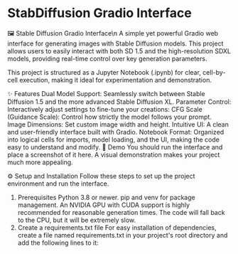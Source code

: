 # StabDiffusion Gradio Interface

🖼️ Stable Diffusion Gradio Interface\n
A simple yet powerful Gradio web interface for generating images with Stable Diffusion models. This project allows users to easily interact with both SD 1.5 and the high-resolution SDXL models, providing real-time control over key generation parameters.

This project is structured as a Jupyter Notebook (.ipynb) for clear, cell-by-cell execution, making it ideal for experimentation and demonstration.

✨ Features
Dual Model Support: Seamlessly switch between Stable Diffusion 1.5 and the more advanced Stable Diffusion XL.
Parameter Control: Interactively adjust settings to fine-tune your creations:
CFG Scale (Guidance Scale): Control how strictly the model follows your prompt.
Image Dimensions: Set custom image width and height.
Intuitive UI: A clean and user-friendly interface built with Gradio.
Notebook Format: Organized into logical cells for imports, model loading, and the UI, making the code easy to understand and modify.
📸 Demo
You should run the interface and place a screenshot of it here. A visual demonstration makes your project much more appealing.

⚙️ Setup and Installation
Follow these steps to set up the project environment and run the interface.

1. Prerequisites
Python 3.8 or newer.
pip and venv for package management.
An NVIDIA GPU with CUDA support is highly recommended for reasonable generation times. The code will fall back to the CPU, but it will be extremely slow.
2. Create a requirements.txt file
For easy installation of dependencies, create a file named requirements.txt in your project's root directory and add the following lines to it:
